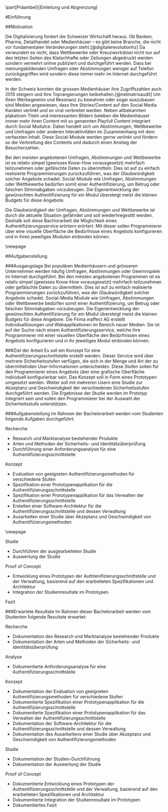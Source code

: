 



\part[Präambel]{Einleitung und Abgrenzung}



#Einführung


##Motivation


Die Digitalisierung fordert die Schweizer Wirtschaft heraus. Ob Banken, Pharma, Detailhandel oder Medienhäuser – es gibt keine Branche, die nicht vor fundamentalen Veränderungen steht.[@digitalerevolutionhz] Da verwundert es nicht, dass Wettbewerbe oder Kreuzworträtsel nicht nur auf den letzten Seiten des Klatschhafte oder Zeitungen abgedruckt werden sondern vermehrt online publiziert und durchgeführt werden. Dass bei meinungsbildenden Umfragen oder Abstimmungen weniger auf Telefon zurückgegriffen wird sondern diese immer mehr im Internet durchgeführt werden. 

In der Schweiz konnten die grossen Medienhäuser ihre Zugriffszahlen auch 2015 steigern und ihre Toprangierungen beibehalten.[@netmatrixaudit] Um Ihren Werbegewinn und Resonanz zu bewahren oder sogar auszubauen sind Medien angewiesen, dass Ihre Stories/Content auf den Social Media Kanälen verlinkt und so viral verbreitet werden. Neben altbekannten plakativen Titeln und interessanten Bildern beleben die Medienhäuser immer mehr ihren Content mit so genannten Playfull Content integriert durch Social Modulce. Dabei handelt sich um Abstimmungen, Wettbewerbe und Umfragen oder anderen Interaktivitäten im Zusammenhang mit dem verfassten Inhalt. Diese Social-Module werden gerne verlinkt und fördern so die Verbreitung des Contents und dadurch einen Anstieg der Besucherzahlen.
 
Bei den meisten angebotenen Umfragen, Abstimmungen und Wettbewerbe ist es relativ simpel (gewisses Know-How vorausgesetzt) mehrfach teilzunehmen oder gefälschte Daten zu übermitteln. Dies ist auf zu einfach realisierte Programmierungen zurückzuführen, was der Glaubwürdigkeit solcher Angebote schadet. Social-Module wie Umfragen, Abstimmungen oder Wettbewerbe bedürfen somit einer Authentifizierung, um Betrug oder falschen Stimmabgaben vorzubeugen. Die Eigenentwicklung der gewünschten Authentifizierung für ein Modul übersteigt meist die kleinen Budgets für diese Angebote. 

Die Glaubwürdigkeit der Umfragen, Abstimmungen und Wettbewerbe ist durch die aktuelle Situation gefährdet und soll wiederhregestllt werden. Deshalb soll diese Bachlorarbeit die Möglichkeit eines Authentifizierungsservice erörtern erörtert. Mit dieser sollen Programmierer über eine visuelle Oberfläche die Bedürfnisse eines Angebots konfigurieren und in ihren jeweiliges Modulen einbinden können.

\newpage

##Aufgabenstellung

###Ausgangslage
Bei populären Medienhäusern und grösseren Unternehmen werden häufig Umfragen, Abstimmungen oder Gewinnspiele im Internet durchgeführt. Bei den meisten angebotenen Programmen ist es relativ simpel (gewisses Know-How vorausgesetzt) mehrfach teilzunehmen oder gefälschte Daten zu übermitteln. Dies ist auf zu einfach realisierte Programmierungen zurückzuführen, was der Glaubwürdigkeit solcher Angebote schadet. Social-Media Module wie Umfragen, Abstimmungen oder Wettbewerbe bedürfen somit einer Authentifizierung, um Betrug oder falschen Stimmabgaben vorzubeugen. Die Eigenentwicklung der gewünschten Authentifizierung für ein Modul übersteigt meist die kleinen Budgets für diese Angebote. Die Firma inaffect AG erstellt Individuallösungen und Webapplikationen im Bereich neuer Medien. Sie ist auf der Suche nach einem Authentifizierungsservice, welche ihre Programmierer mit einer visuellen Oberfläche den Bedürfnissen eines Angebots konfigurieren und in ihr jeweiliges Modul einbinden können.

###Ziel der Arbeit
Es soll ein Konzept für eine Authentifizierungsschnittstelle erstellt werden. Dieser Service wird über mehrere Sicherheitsstufen verfügen, die sich in der Menge und Art der zu übermittelnden User-Informationen unterscheiden. Diese Stufen sollen für den Programmierer eines Angebots über eine grafische Oberfläche individuell konfigurierbar sein. Das Konzept soll in Form eines Prototypen umgesetzt werden. 
Weiter soll mit mehreren Usern eine Studie zur Akzeptanz und Geschwindigkeit der verschiedenen Sicherheitsstufen durchgeführt werden. Die Ergebnisse der Studie werden im Prototyp integriert sein und sollen den Programmierer bei der Auswahl der Sicherheitsstufe unterstützen. 

###Aufgabenstellung
Im Rahmen der Bachelorarbeit werden vom Studenten folgende Aufgaben durchgeführt:

Recherche

- Research und Marktanalyse bestehender Produkte
- Arten und Methoden der Sicherheits- und Identitätsüberprüfung
- Durchführung einer Anforderungsanalyse für eine Authentifizierungsschnittstelle

Konzept

- Evaluation von geeigneten Authentifizierungsmethoden für verschiedene Stufen
- Spezifikation einer Prototypenapplikation für die Authentifizierungsschnittstelle
- Spezifikation einer Prototypenapplikation für das Verwalten der Authentifizierungsschnittstelle
- Erstellen einer Software-Architektur für die Authentifizierungsschnittstelle und dessen Verwaltung
- Ausarbeiten einer Studie über Akzeptanz und Geschwindigkeit von Authentifizierungsmethoden

\newpage

Studie

- Durchführen der ausgearbeiteten Studie
- Auswertung der Studie

Proof of Concept

- Entwicklung eines Prototypen der Authtenifizierungsschnittstelle und der Verwaltung, basierend auf den erarbeiteten Spezifikationen und Architektur
- Integration der Studienresultate im Prototypen

Fazit

###Erwartete Resultate
Im Rahmen dieser Bachelorarbeit werden vom Studenten folgende Resultate erwartet:

Recherche

- Dokumentation des Research und Marktanalyse bestehender Produkte
- Dokumentation der Arten und Methoden der Sicherheits- und Identitätsüberprüfung

Analyse

- Dokumentierte Anforderungsanalyse für eine Authentifizierungsschnittstelle

Konzept

- Dokumentation der Evaluation von geeigneten Authentifizierungsmethoden für verschiedene Stufen
- Dokumentierte Spezifikation einer Prototypenapplikation für die Authentifizierungsschnittstelle
- Dokumentierte Spezifikation einer Prototypenapplikation für das Verwalten der Authentifizierungsschnittstelle
- Dokumentation der Software-Architektur für die Authentifizierungsschnittstelle und dessen Verwaltung
- Dokumentation des Ausarbeitens einer Studie über Akzeptanz und Geschwindigkeit von Authentifizierungsmethoden

Studie

- Dokumentation der Studien-Durchführung
- Dokumentation der Auswertung der Studie


Proof of Concept

- Dokumentierte Entwicklung eines Prototypen der Authentifizierungsschnittstelle und der Verwaltung, basierend auf den erarbeiteten Spezifikationen und Architektur
- Dokumentierte Integration der Studienresultate im Prototypen
- Dokumentiertes Fazit


